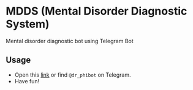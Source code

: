 # MDDS (Mental Disorder Diagnostic System)

Mental disorder diagnostic bot using Telegram Bot

## Usage
- Open this [link](https://t.me/dr_phibot) or find `@dr_phibot` on Telegram.
- Have fun!
